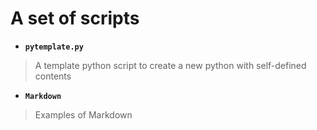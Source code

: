 A set of scripts
============

 * **`pytemplate.py`**
 
 > A template python script to create a new python with self-defined contents

 * **`Markdown`**
 
 > Examples of Markdown
